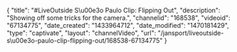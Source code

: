 {
    "title": "#LiveOutside S\u00e3o Paulo Clip: Flipping Out",
    "description": "Showing off some tricks for the camera.",
    "channelid": "168538",
    "videoid": "67134775",
    "date_created": "1433964712",
    "date_modified": "1470181429",
    "type": "captivate",
    "layout": "channelVideo",
    "url": "\/jansport\/liveoutside-s\u00e3o-paulo-clip-flipping-out\/168538-67134775"
}